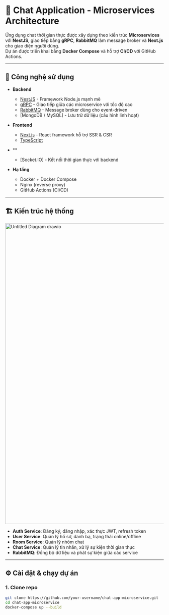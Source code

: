 
# 📩 Chat Application - Microservices Architecture

Ứng dụng chat thời gian thực được xây dựng theo kiến trúc **Microservices** với **NestJS**, giao tiếp bằng **gRPC**, **RabbitMQ** làm message broker và **Next.js** cho giao diện người dùng.  
Dự án được triển khai bằng **Docker Compose** và hỗ trợ **CI/CD** với GitHub Actions.  

---

## 🚀 Công nghệ sử dụng

- **Backend**
  - [NestJS](https://nestjs.com/) - Framework Node.js mạnh mẽ
  - [gRPC](https://grpc.io/) - Giao tiếp giữa các microservice với tốc độ cao
  - [RabbitMQ](https://www.rabbitmq.com/) - Message broker dùng cho event-driven
  - [MongoDB / MySQL] - Lưu trữ dữ liệu (cấu hình linh hoạt)
  
- **Frontend**
  - [Next.js](https://nextjs.org/) - React framework hỗ trợ SSR & CSR
  - [TypeScript](https://www.typescriptlang.org/)
- ** 
  - [Socket.IO] - Kết nối thời gian thực với backend

- **Hạ tầng**
  - Docker + Docker Compose
  - Nginx (reverse proxy) 
  - GitHub Actions (CI/CD)

---

## 🏗️ Kiến trúc hệ thống
<img width="981" height="953" alt="Untitled Diagram drawio" src="https://github.com/user-attachments/assets/e63db25a-8cfb-45da-aa33-d72aeec2ff3b" />


- **Auth Service**: Đăng ký, đăng nhập, xác thực JWT, refresh token  
- **User Service**: Quản lý hồ sơ, danh bạ, trạng thái online/offline  
- **Room Service**: Quản lý nhóm chat  
- **Chat Service**: Quản lý tin nhắn, xử lý sự kiện thời gian thực  
- **RabbitMQ**: Đồng bộ dữ liệu và phát sự kiện giữa các service  

---

## ⚙️ Cài đặt & chạy dự án

### 1. Clone repo
```bash
git clone https://github.com/your-username/chat-app-microservice.git
cd chat-app-microservice
docker-compose up --build




